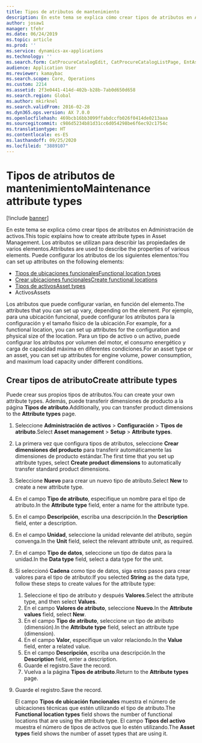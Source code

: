 ```yaml
---
title: Tipos de atributos de mantenimiento
description: En este tema se explica cómo crear tipos de atributos en Administración de activos.
author: josaw1
manager: tfehr
ms.date: 06/24/2019
ms.topic: article
ms.prod: ''
ms.service: dynamics-ax-applications
ms.technology: ''
ms.search.form: CatProcureCatalogEdit, CatProcureCatalogListPage, EntAssetFunctionalLocationTypeCopy, EntAssetAttributeType, EntAssetAttributeTypeValue, EntAssetFunctionalLocationType
audience: Application User
ms.reviewer: kamaybac
ms.search.scope: Core, Operations
ms.custom: 2214
ms.assetid: 2f3e0441-414d-402b-b28b-7ab0d650d658
ms.search.region: Global
ms.author: mkirknel
ms.search.validFrom: 2016-02-28
ms.dyn365.ops.version: AX 7.0.0
ms.openlocfilehash: 469bcb16bb3099ffabdccfb026f0414de0213aaa
ms.sourcegitcommit: c986d5234b81d31cc6d054298be6f6ec92c1754c
ms.translationtype: HT
ms.contentlocale: es-ES
ms.lasthandoff: 09/25/2020
ms.locfileid: "3889107"
---
```

# <a name="maintenance-attribute-types"></a><span data-ttu-id="e7fcb-103">Tipos de atributos de mantenimiento</span><span class="sxs-lookup"><span data-stu-id="e7fcb-103">Maintenance attribute types</span></span>

[!include [banner](../../includes/banner.md)]

 

<span data-ttu-id="e7fcb-104">En este tema se explica cómo crear tipos de atributos en Administración de activos.</span><span class="sxs-lookup"><span data-stu-id="e7fcb-104">This topic explains how to create attribute types in Asset Management.</span></span> <span data-ttu-id="e7fcb-105">Los atributos se utilizan para describir las propiedades de varios elementos.</span><span class="sxs-lookup"><span data-stu-id="e7fcb-105">Attributes are used to describe the properties of various elements.</span></span> <span data-ttu-id="e7fcb-106">Puede configurar los atributos de los siguientes elementos:</span><span class="sxs-lookup"><span data-stu-id="e7fcb-106">You can set up attributes on the following elements:</span></span>

- [<span data-ttu-id="e7fcb-107">Tipos de ubicaciones funcionales</span><span class="sxs-lookup"><span data-stu-id="e7fcb-107">Functional location types</span></span>](../setup-for-functional-locations/functional-location-types.md)
- [<span data-ttu-id="e7fcb-108">Crear ubicaciones funcionales</span><span class="sxs-lookup"><span data-stu-id="e7fcb-108">Create functional locations</span></span>](../functional-locations/create-functional-locations.md)
- [<span data-ttu-id="e7fcb-109">Tipos de activos</span><span class="sxs-lookup"><span data-stu-id="e7fcb-109">Asset types</span></span>](../setup-for-objects/object-types.md)
- <span data-ttu-id="e7fcb-110">Activos</span><span class="sxs-lookup"><span data-stu-id="e7fcb-110">Assets</span></span>

<span data-ttu-id="e7fcb-111">Los atributos que puede configurar varían, en función del elemento.</span><span class="sxs-lookup"><span data-stu-id="e7fcb-111">The attributes that you can set up vary, depending on the element.</span></span> <span data-ttu-id="e7fcb-112">Por ejemplo, para una ubicación funcional, puede configurar los atributos para la configuración y el tamaño físico de la ubicación.</span><span class="sxs-lookup"><span data-stu-id="e7fcb-112">For example, for a functional location, you can set up attributes for the configuration and physical size of the location.</span></span> <span data-ttu-id="e7fcb-113">Para un tipo de activo o un activo, puede configurar los atributos por volumen del motor, el consumo energético y carga de capacidad máxima en diferentes condiciones.</span><span class="sxs-lookup"><span data-stu-id="e7fcb-113">For an asset type or an asset, you can set up attributes for engine volume, power consumption, and maximum load capacity under different conditions.</span></span>

## <a name="create-attribute-types"></a><span data-ttu-id="e7fcb-114">Crear tipos de atributo</span><span class="sxs-lookup"><span data-stu-id="e7fcb-114">Create attribute types</span></span>

<span data-ttu-id="e7fcb-115">Puede crear sus propios tipos de atributos.</span><span class="sxs-lookup"><span data-stu-id="e7fcb-115">You can create your own attribute types.</span></span> <span data-ttu-id="e7fcb-116">Además, puede transferir dimensiones de producto a la página **Tipos de atributo**.</span><span class="sxs-lookup"><span data-stu-id="e7fcb-116">Additionally, you can transfer product dimensions to the **Attribute types** page.</span></span>

1. <span data-ttu-id="e7fcb-117">Seleccione **Administración de activos** \> **Configuración** \> **Tipos de atributo**.</span><span class="sxs-lookup"><span data-stu-id="e7fcb-117">Select **Asset management** \> **Setup** \> **Attribute types**.</span></span>
2. <span data-ttu-id="e7fcb-118">La primera vez que configura tipos de atributos, seleccione **Crear dimensiones del producto** para transferir automáticamente las dimensiones de producto estándar.</span><span class="sxs-lookup"><span data-stu-id="e7fcb-118">The first time that you set up attribute types, select **Create product dimensions** to automatically transfer standard product dimensions.</span></span>
3. <span data-ttu-id="e7fcb-119">Seleccione **Nuevo** para crear un nuevo tipo de atributo.</span><span class="sxs-lookup"><span data-stu-id="e7fcb-119">Select **New** to create a new attribute type.</span></span>
4. <span data-ttu-id="e7fcb-120">En el campo **Tipo de atributo**, especifique un nombre para el tipo de atributo.</span><span class="sxs-lookup"><span data-stu-id="e7fcb-120">In the **Attribute type** field, enter a name for the attribute type.</span></span>
5. <span data-ttu-id="e7fcb-121">En el campo **Descripción**, escriba una descripción.</span><span class="sxs-lookup"><span data-stu-id="e7fcb-121">In the **Description** field, enter a description.</span></span>
6. <span data-ttu-id="e7fcb-122">En el campo **Unidad**, seleccione la unidad relevante del atributo, según convenga.</span><span class="sxs-lookup"><span data-stu-id="e7fcb-122">In the **Unit** field, select the relevant attribute unit, as required.</span></span>
7. <span data-ttu-id="e7fcb-123">En el campo **Tipo de datos**, seleccione un tipo de datos para la unidad.</span><span class="sxs-lookup"><span data-stu-id="e7fcb-123">In the **Data type** field, select a data type for the unit.</span></span>
8. <span data-ttu-id="e7fcb-124">Si seleccionó **Cadena** como tipo de datos, siga estos pasos para crear valores para el tipo de atributo:</span><span class="sxs-lookup"><span data-stu-id="e7fcb-124">If you selected **String** as the data type, follow these steps to create values for the attribute type:</span></span>

    1. <span data-ttu-id="e7fcb-125">Seleccione el tipo de atributo y después **Valores**.</span><span class="sxs-lookup"><span data-stu-id="e7fcb-125">Select the attribute type, and then select **Values**.</span></span>
    2. <span data-ttu-id="e7fcb-126">En el campo **Valores de atributo**, seleccione **Nuevo**.</span><span class="sxs-lookup"><span data-stu-id="e7fcb-126">In the **Attribute values** field, select **New**.</span></span>
    3. <span data-ttu-id="e7fcb-127">En el campo **Tipo de atributo**, seleccione un tipo de atributo (dimensión).</span><span class="sxs-lookup"><span data-stu-id="e7fcb-127">In the **Attribute type** field, select an attribute type (dimension).</span></span>
    4. <span data-ttu-id="e7fcb-128">En el campo **Valor**, especifique un valor relaciondo.</span><span class="sxs-lookup"><span data-stu-id="e7fcb-128">In the **Value** field, enter a related value.</span></span>
    5. <span data-ttu-id="e7fcb-129">En el campo **Descripción**, escriba una descripción.</span><span class="sxs-lookup"><span data-stu-id="e7fcb-129">In the **Description** field, enter a description.</span></span>
    6. <span data-ttu-id="e7fcb-130">Guarde el registro.</span><span class="sxs-lookup"><span data-stu-id="e7fcb-130">Save the record.</span></span>
    7. <span data-ttu-id="e7fcb-131">Vuelva a la página **Tipos de atributo**.</span><span class="sxs-lookup"><span data-stu-id="e7fcb-131">Return to the **Attribute types** page.</span></span>

9. <span data-ttu-id="e7fcb-132">Guarde el registro.</span><span class="sxs-lookup"><span data-stu-id="e7fcb-132">Save the record.</span></span>

    <span data-ttu-id="e7fcb-133">El campo **Tipos de ubicación funcionales** muestra el número de ubicaciones técnicas que estén utilizando el tipo de atributo.</span><span class="sxs-lookup"><span data-stu-id="e7fcb-133">The **Functional location types** field shows the number of functional locations that are using the attribute type.</span></span> <span data-ttu-id="e7fcb-134">El campo **Tipos del activo** muestra el número de tipos de activos que lo estén utilizando.</span><span class="sxs-lookup"><span data-stu-id="e7fcb-134">The **Asset types** field shows the number of asset types that are using it.</span></span>
